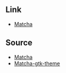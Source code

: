 

## Link

* [Matcha](https://aur.archlinux.org/packages?O=0&SeB=nd&K=Matcha&outdated=&SB=p&SO=d&PP=50&submit=Go)


## Source

* [Matcha](https://github.com/vinceliuice?tab=repositories&q=Matcha&type=&language=&sort=)
* [Matcha-gtk-theme](https://github.com/vinceliuice/Matcha-gtk-theme)
